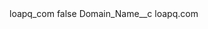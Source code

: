 <?xml version="1.0" encoding="UTF-8"?>
<CustomMetadata xmlns="http://soap.sforce.com/2006/04/metadata" xmlns:xsi="http://www.w3.org/2001/XMLSchema-instance" xmlns:xsd="http://www.w3.org/2001/XMLSchema">
    <label>loapq_com</label>
    <protected>false</protected>
    <values>
        <field>Domain_Name__c</field>
        <value xsi:type="xsd:string">loapq.com</value>
    </values>
</CustomMetadata>
